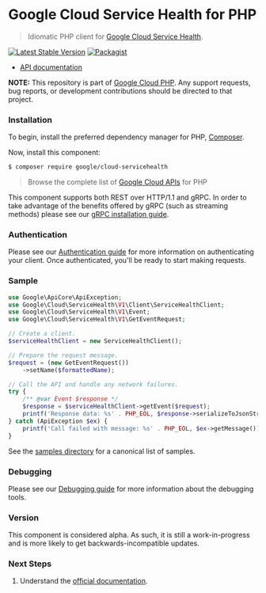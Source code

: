 # Google Cloud Service Health for PHP

> Idiomatic PHP client for [Google Cloud Service Health](https://cloud.google.com/service-health).

[![Latest Stable Version](https://poser.pugx.org/google/cloud-servicehealth/v/stable)](https://packagist.org/packages/google/cloud-servicehealth) [![Packagist](https://img.shields.io/packagist/dm/google/cloud-servicehealth.svg)](https://packagist.org/packages/google/cloud-servicehealth)

* [API documentation](https://cloud.google.com/php/docs/reference/cloud-servicehealth/latest)

**NOTE:** This repository is part of [Google Cloud PHP](https://github.com/googleapis/google-cloud-php). Any
support requests, bug reports, or development contributions should be directed to
that project.

### Installation

To begin, install the preferred dependency manager for PHP, [Composer](https://getcomposer.org/).

Now, install this component:

```sh
$ composer require google/cloud-servicehealth
```

> Browse the complete list of [Google Cloud APIs](https://cloud.google.com/php/docs/reference)
> for PHP

This component supports both REST over HTTP/1.1 and gRPC. In order to take advantage of the benefits
offered by gRPC (such as streaming methods) please see our
[gRPC installation guide](https://cloud.google.com/php/grpc).

### Authentication

Please see our [Authentication guide](https://github.com/googleapis/google-cloud-php/blob/main/AUTHENTICATION.md) for more information
on authenticating your client. Once authenticated, you'll be ready to start making requests.

### Sample

```php
use Google\ApiCore\ApiException;
use Google\Cloud\ServiceHealth\V1\Client\ServiceHealthClient;
use Google\Cloud\ServiceHealth\V1\Event;
use Google\Cloud\ServiceHealth\V1\GetEventRequest;

// Create a client.
$serviceHealthClient = new ServiceHealthClient();

// Prepare the request message.
$request = (new GetEventRequest())
    ->setName($formattedName);

// Call the API and handle any network failures.
try {
    /** @var Event $response */
    $response = $serviceHealthClient->getEvent($request);
    printf('Response data: %s' . PHP_EOL, $response->serializeToJsonString());
} catch (ApiException $ex) {
    printf('Call failed with message: %s' . PHP_EOL, $ex->getMessage());
}
```

See the [samples directory](https://github.com/googleapis/google-cloud-php-servicehealth/tree/main/samples) for a canonical list of samples.

### Debugging

Please see our [Debugging guide](https://github.com/googleapis/google-cloud-php/blob/main/DEBUG.md)
for more information about the debugging tools.

### Version

This component is considered alpha. As such, it is still a work-in-progress and is more likely to get backwards-incompatible updates.

### Next Steps

1. Understand the [official documentation](https://cloud.google.com/service-health/docs/overview).
